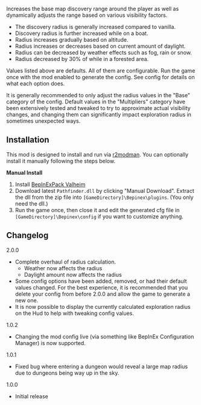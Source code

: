 ﻿Increases the base map discovery range around the player as well as dynamically adjusts the range based on various visibility factors.

* The discovery radius is generally increased compared to vanilla.
* Discovery radius is further increased while on a boat.
* Radius increases gradually based on altitude.
* Radius increases or decreases based on current amount of daylight.
* Radius can be decreased by weather effects such as fog, rain or snow.
* Radius decreased by 30% of while in a forested area.

Values listed above are defaults. All of them are configurable. Run the game once with the mod enabled to generate the config. See config for details on what each option does.

It is generally recommended to only adjust the radius values in the "Base" category of the config. Default values in the "Multipliers" category have been extensively tested and tweaked to try to approximate actual visibility changes, and changing them can significantly impact exploration radius in sometimes unexpected ways.

## Installation
This mod is designed to install and run via [r2modman](https://thunderstore.io/package/ebkr/r2modman/). You can optionally install it manually following the steps below.

**Manual Install**
1. Install [BepInExPack Valheim](https://valheim.thunderstore.io/package/denikson/BepInExPack_Valheim/)
2. Download latest ``Pathfinder.dll`` by clicking "Manual Download". Extract the dll from the zip file into ``[GameDirectory]\Bepinex\plugins``. (You only need the dll.)
3. Run the game once, then close it and edit the generated cfg file in ``[GameDirectory]\Bepinex\config`` if you want to customize anything.

## Changelog
2.0.0

* Complete overhaul of radius calculation.
    * Weather now affects the radius
    * Daylight amount now affects the radius
* Some config options have been added, removed, or had their default values changed. For the best experience, it is recommended that you delete your config from before 2.0.0 and allow the game to generate a new one.
* It is now possible to display the currently calculated exploration radius on the Hud to help with tweaking config values.

1.0.2

* Changing the mod config live (via something like BepInEx Configuration Manager) is now supported.

1.0.1

* Fixed bug where entering a dungeon would reveal a large map radius due to dungeons being way up in the sky.

1.0.0

* Initial release
